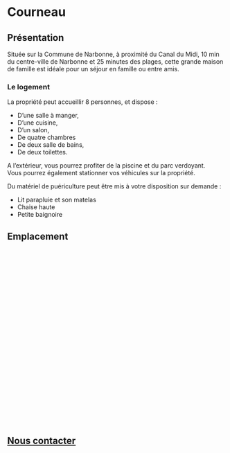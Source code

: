 # Courneau

## Présentation

Située sur la Commune de Narbonne,
à proximité du Canal du Midi,
10 min du centre-ville de Narbonne et 25 minutes des plages,
cette grande maison de famille est idéale pour un séjour en famille ou entre amis.

### Le logement

La propriété peut accueillir 8 personnes, et dispose :

* D’une salle à manger,
* D’une cuisine,
* D’un salon,
* De quatre chambres
* De deux salle de bains,
* De deux toilettes.

A l’extérieur, vous pourrez profiter de la piscine et du parc verdoyant.  
Vous pourrez également stationner vos véhicules sur la propriété.

Du matériel de puériculture peut être mis à votre disposition sur demande :

* Lit parapluie et son matelas
* Chaise haute
* Petite baignoire

## Emplacement

<link rel="stylesheet" href="https://unpkg.com/leaflet@1.3.1/dist/leaflet.css" integrity="sha512-Rksm5RenBEKSKFjgI3a41vrjkw4EVPlJ3+OiI65vTjIdo9brlAacEuKOiQ5OFh7cOI1bkDwLqdLw3Zg0cRJAAQ==" crossorigin="" />
<style lang="css">
#map{height:400px;}
</style>
<div id="map"></div>

<script src="https://unpkg.com/leaflet@1.3.1/dist/leaflet.js" integrity="sha512-/Nsx9X4HebavoBvEBuyp3I7od5tA0UzAxs+j83KgC8PU0kgB4XiK4Lfe4y4cgBtaRJQEIFCW+oC506aPT2L1zw==" crossorigin=""></script>
<script lang="js">
const lat = 43.21997;
const lon = 3.01554;

const initMap = () => {
    const map = L.map('map').setView([lat, lon], 13);
    L.tileLayer('https://{s}.tile.openstreetmap.fr/osmfr/{z}/{x}/{y}.png', {
        attribution: 'données © <a href="//osm.org/copyright">OpenStreetMap</a>/ODbL - rendu <a href="//openstreetmap.fr">OSM France</a>',
        minZoom: 1,
        maxZoom: 20
    }).addTo(map);
    L.marker([lat, lon]).addTo(macarte)
}
window.onload = initMap
</script>

## [Nous contacter](mailto:courneau-location@gmail.com)

